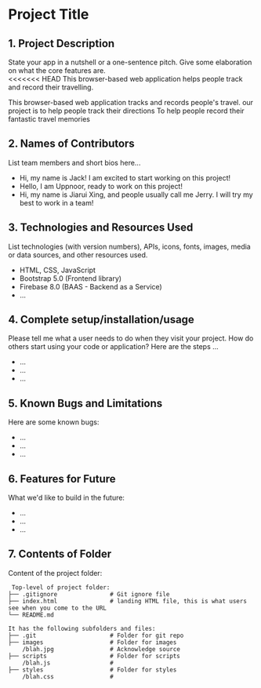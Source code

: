 # Project Title

## 1. Project Description
State your app in a nutshell or a one-sentence pitch. Give some elaboration on what the core features are.  
<<<<<<< HEAD
This browser-based web application helps people track and record their travelling.


This browser-based web application tracks and records people's travel.
our project is to help people track their directions 
To help people record their fantastic travel memories

## 2. Names of Contributors
List team members and short bios here... 
* Hi, my name is Jack! I am excited to start working on this project!
* Hello, I am Uppnoor, ready to work on this project!
* Hi, my name is Jiarui Xing, and people usually call me Jerry. I will try my best to work in a team!
	
## 3. Technologies and Resources Used
List technologies (with version numbers), APIs, icons, fonts, images, media or data sources, and other resources used.
* HTML, CSS, JavaScript
* Bootstrap 5.0 (Frontend library)
* Firebase 8.0 (BAAS - Backend as a Service)
* ...

## 4. Complete setup/installation/usage
Please tell me what a user needs to do when they visit your project.  How do others start using your code or application?
Here are the steps ...
* ...
* ...
* ...

## 5. Known Bugs and Limitations
Here are some known bugs:
* ...
* ...
* ...

## 6. Features for Future
What we'd like to build in the future:
* ...
* ...
* ...
	
## 7. Contents of Folder
Content of the project folder:

```
 Top-level of project folder: 
├── .gitignore               # Git ignore file
├── index.html               # landing HTML file, this is what users see when you come to the URL
└── README.md

It has the following subfolders and files:
├── .git                     # Folder for git repo
├── images                   # Folder for images
    /blah.jpg                # Acknowledge source
├── scripts                  # Folder for scripts
    /blah.js                 # 
├── styles                   # Folder for styles
    /blah.css                # 



```


